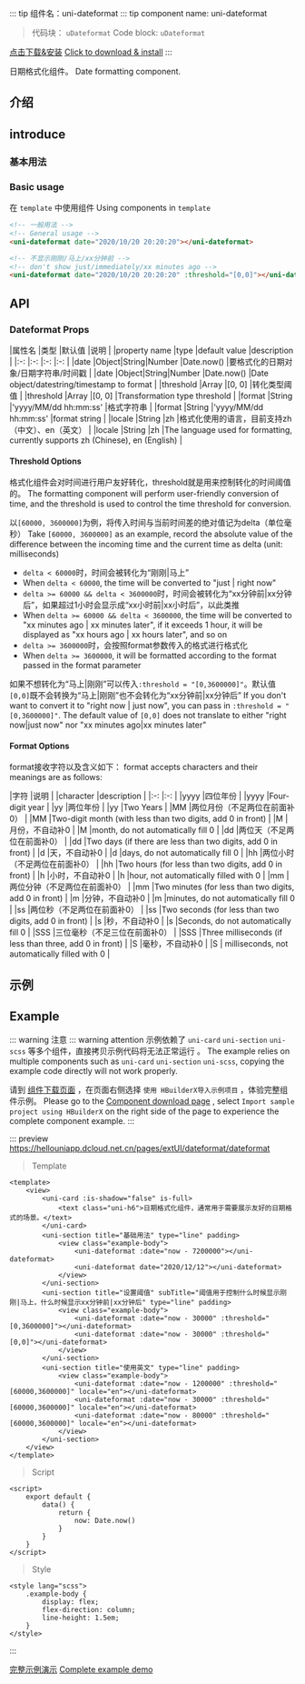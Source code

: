 <md-translatedByGoogle />

::: tip 组件名：uni-dateformat
::: tip component name: uni-dateformat
> 代码块： `uDateformat`
> Code block: `uDateformat`
 
[点击下载&安装](https://ext.dcloud.net.cn/plugin?name=uni-dateformat)
[Click to download & install](https://ext.dcloud.net.cn/plugin?name=uni-dateformat)
:::

日期格式化组件。
Date formatting component.

## 介绍
## introduce
### 基本用法
### Basic usage

在 ``template`` 中使用组件
Using components in ``template``

```html
<!-- 一般用法 -->
<!-- General usage -->
<uni-dateformat date="2020/10/20 20:20:20"></uni-dateformat>

<!-- 不显示刚刚/马上/xx分钟前 -->
<!-- don't show just/immediately/xx minutes ago -->
<uni-dateformat date="2020/10/20 20:20:20" :threshold="[0,0]"></uni-dateformat>
```

## API

### Dateformat Props

|属性名		|类型							|默认值					|说明												|
|property name |type |default value |description |
|:-:		|:-:							|:-:					|:-:												|
|date		|Object&#124;String&#124;Number	|Date.now()				|要格式化的日期对象/日期字符串/时间戳				|
|date |Object&#124;String&#124;Number |Date.now() |Date object/datestring/timestamp to format |
|threshold	|Array							|[0, 0]					|转化类型阈值										|
|threshold |Array |[0, 0] |Transformation type threshold |
|format		|String							|'yyyy/MM/dd hh:mm:ss'	|格式字符串											|
|format |String |'yyyy/MM/dd hh:mm:ss' |format string |
|locale		|String							|zh						|格式化使用的语言，目前支持zh（中文）、en（英文）	|
|locale |String |zh |The language used for formatting, currently supports zh (Chinese), en (English) |


#### Threshold Options

格式化组件会对时间进行用户友好转化，threshold就是用来控制转化的时间阈值的。
The formatting component will perform user-friendly conversion of time, and the threshold is used to control the time threshold for conversion.

以`[60000, 3600000]`为例，将传入时间与当前时间差的绝对值记为delta（单位毫秒）
Take `[60000, 3600000]` as an example, record the absolute value of the difference between the incoming time and the current time as delta (unit: milliseconds)

- `delta < 60000`时，时间会被转化为“刚刚|马上”
- When `delta < 60000`, the time will be converted to "just | right now"
- `delta >= 60000 && delta < 3600000`时，时间会被转化为“xx分钟前|xx分钟后”，如果超过1小时会显示成“xx小时前|xx小时后”，以此类推
- When `delta >= 60000 && delta < 3600000`, the time will be converted to "xx minutes ago | xx minutes later", if it exceeds 1 hour, it will be displayed as "xx hours ago | xx hours later", and so on
- `delta >= 3600000`时，会按照format参数传入的格式进行格式化
- When `delta >= 3600000`, it will be formatted according to the format passed in the format parameter

如果不想转化为“马上|刚刚”可以传入`:threshold = "[0,3600000]"`。默认值`[0,0]`既不会转换为“马上|刚刚”也不会转化为“xx分钟前|xx分钟后”
If you don't want to convert it to "right now | just now", you can pass in `:threshold = "[0,3600000]"`. The default value of `[0,0]` does not translate to either "right now|just now" nor "xx minutes ago|xx minutes later"

#### Format Options

format接收字符以及含义如下：
format accepts characters and their meanings are as follows:

|字符	|说明							|
|character |description |
|:-:	|:-:							|
|yyyy	|四位年份						|
|yyyy |Four-digit year |
|yy		|两位年份						|
|yy |Two Years |
|MM		|两位月份（不足两位在前面补0）	|
|MM |Two-digit month (with less than two digits, add 0 in front) |
|M		|月份，不自动补0				|
|M |month, do not automatically fill 0 |
|dd		|两位天（不足两位在前面补0）	|
|dd |Two days (if there are less than two digits, add 0 in front) |
|d		|天，不自动补0					|
|d |days, do not automatically fill 0 |
|hh		|两位小时（不足两位在前面补0）	|
|hh |Two hours (for less than two digits, add 0 in front) |
|h		|小时，不自动补0				|
|h |hour, not automatically filled with 0 |
|mm		|两位分钟（不足两位在前面补0）	|
|mm |Two minutes (for less than two digits, add 0 in front) |
|m		|分钟，不自动补0				|
|m |minutes, do not automatically fill 0 |
|ss		|两位秒（不足两位在前面补0）	|
|ss |Two seconds (for less than two digits, add 0 in front) |
|s		|秒，不自动补0					|
|s |Seconds, do not automatically fill 0 |
|SSS	|三位毫秒（不足三位在前面补0）	|
|SSS |Three milliseconds (if less than three, add 0 in front) |
|S		|毫秒，不自动补0				|
|S | milliseconds, not automatically filled with 0 |




## 示例
## Example
::: warning 注意
::: warning attention
示例依赖了 `uni-card` `uni-section` `uni-scss` 等多个组件，直接拷贝示例代码将无法正常运行 。
The example relies on multiple components such as `uni-card` `uni-section` `uni-scss`, copying the example code directly will not work properly.

请到 [组件下载页面](https://ext.dcloud.net.cn/plugin?name=uni-dateformat) ，在页面右侧选择 `使用 HBuilderX导入示例项目` ，体验完整组件示例。
Please go to the [Component download page](https://ext.dcloud.net.cn/plugin?name=uni-dateformat) , select `Import sample project using HBuilderX` on the right side of the page to experience the complete component example.
:::

::: preview https://hellouniapp.dcloud.net.cn/pages/extUI/dateformat/dateformat
> Template
``` vue
<template>
	<view>
		<uni-card :is-shadow="false" is-full>
			<text class="uni-h6">日期格式化组件，通常用于需要展示友好的日期格式的场景。</text>
		</uni-card>
		<uni-section title="基础用法" type="line" padding>
			<view class="example-body">
				<uni-dateformat :date="now - 7200000"></uni-dateformat>
				<uni-dateformat date="2020/12/12"></uni-dateformat>
			</view>
		</uni-section>
		<uni-section title="设置阈值" subTitle="阈值用于控制什么时候显示刚刚|马上，什么时候显示xx分钟前|xx分钟后" type="line" padding>
			<view class="example-body">
				<uni-dateformat :date="now - 30000" :threshold="[0,3600000]"></uni-dateformat>
				<uni-dateformat :date="now - 30000" :threshold="[0,0]"></uni-dateformat>
			</view>
		</uni-section>
		<uni-section title="使用英文" type="line" padding>
			<view class="example-body">
				<uni-dateformat :date="now - 1200000" :threshold="[60000,3600000]" locale="en"></uni-dateformat>
				<uni-dateformat :date="now - 30000" :threshold="[60000,3600000]" locale="en"></uni-dateformat>
				<uni-dateformat :date="now - 80000" :threshold="[60000,3600000]" locale="en"></uni-dateformat>
			</view>
		</uni-section>
	</view>
</template>
``` 
> Script
``` vue
<script>
	export default {
		data() {
			return {
				now: Date.now()
			}
		}
	}
</script>
``` 
> Style
``` vue
<style lang="scss">
	.example-body {
		display: flex;
		flex-direction: column;
		line-height: 1.5em;
	}
</style>

```
:::

[完整示例演示](https://hellouniapp.dcloud.net.cn/pages/extUI/dateformat/dateformat)
[Complete example demo](https://hellouniapp.dcloud.net.cn/pages/extUI/dateformat/dateformat)

